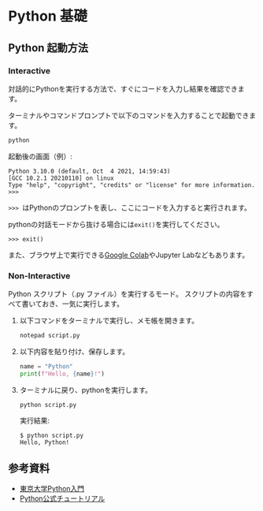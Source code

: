 # **Python 基礎**
## **Python 起動方法**
### **Interactive**
対話的にPythonを実行する方法で、すぐにコードを入力し結果を確認できます。

ターミナルやコマンドプロンプトで以下のコマンドを入力することで起動できます。
```sh
python
```
起動後の画面（例）:
```
Python 3.10.0 (default, Oct  4 2021, 14:59:43)
[GCC 10.2.1 20210110] on linux
Type "help", "copyright", "credits" or "license" for more information.
>>>
```
`>>> `はPythonのプロンプトを表し、ここにコードを入力すると実行されます。

pythonの対話モードから抜ける場合には`exit()`を実行してください。
```
>>> exit()
```

また、ブラウザ上で実行できる[Google Colab](https://colab.research.google.com/)やJupyter Labなどもあります。

### **Non-Interactive**
Python スクリプト（.py ファイル）を実行するモード。
スクリプトの内容をすべて書いておき、一気に実行します。

1. 以下コマンドをターミナルで実行し、メモ帳を開きます。
    ```cmd
    notepad script.py
    ```
1. 以下内容を貼り付け、保存します。
    ```Python
    name = "Python"
    print(f"Hello, {name}!")
    ```
1. ターミナルに戻り、pythonを実行します。
    ```
    python script.py
    ```
    実行結果:
    ```
    $ python script.py
    Hello, Python!
    ```


## **参考資料**
- [東京大学Python入門](https://utokyo-ipp.github.io/)
- [Python公式チュートリアル](https://docs.python.org/ja/3/tutorial/index.html)

